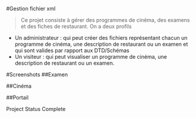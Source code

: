 #Gestion fichier xml 
> Ce projet consiste à gérer des programmes de cinéma, des examens et des fiches de restaurant. 
On a deux profils
- Un administrateur : qui peut créer des fichiers représentant chacun un programme de cinéma, une description de restaurant ou un examen et qui sont valides par rapport aux DTD/Schémas
- Un visiteur : qui peut visualiser un programme de cinéma, une description de restaurant ou un examen.

#Screenshots
##Examen

##Cinéma 

##Portail

Project Status 
Complete 
